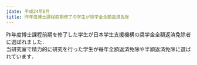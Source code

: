 ```yaml
---
jdate: 平成24年6月
title: 昨年度博士課程前期修了の学生が奨学金全額返済免除
---
```


昨年度博士課程前期を修了した学生が日本学生支援機構の奨学金全額返済免除者に選ばれました．
<br>
当研究室で精力的に研究を行った学生が毎年全額返済免除や半額返済免除に選ばれています．
